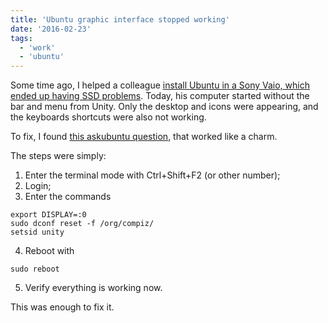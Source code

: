 ```yaml
---
title: 'Ubuntu graphic interface stopped working'
date: '2016-02-23'
tags:
  - 'work'
  - 'ubuntu'
---
```


Some time ago, I helped a colleague [install Ubuntu in a Sony Vaio, which ended
up having SSD
problems]({{local_prefix}}/instalando-o-ubuntu-14.10-no-sony-vaio/).
Today, his computer started without the bar and menu from Unity.
Only the desktop and icons were appearing, and the keyboards shortcuts were also
not working.

To fix, I found [this askubuntu
question](http://askubuntu.com/questions/17381/unity-doesnt-load-no-launcher-no-dash-appears),
that worked like a charm.

The steps were simply:

1. Enter the terminal mode with Ctrl+Shift+F2 (or other number);
2. Login;
3. Enter the commands

```
export DISPLAY=:0
sudo dconf reset -f /org/compiz/
setsid unity
```

4. Reboot with

```
sudo reboot
```

5. Verify everything is working now.

This was enough to fix it.
